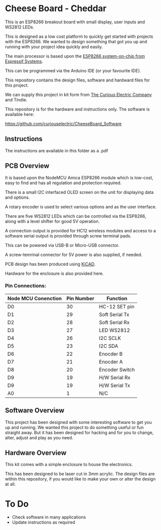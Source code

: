# Cheese Board - Cheddar


This is an ESP8266 breakout board with small display, user inputs and WS2812 LEDs. 

This is designed as a low cost platform to quickly get started with projects with the ESP8266. We wanted to design something that got you up and running with your project idea quickly and easily.

The main processor is based upon the [ESP8266 system-on-chip from Espressif Systems](https://en.wikipedia.org/wiki/ESP8266).

This can be programmed via the Arduino IDE (or your favourite IDE).

This repository contains the design files, software and hardward files for this project.

We can supply this project in kit form from [The Curious Electric Company](https://www.curiouselectric.co.uk/) and Tindie.

This repository is for the hardware and instructions only. The software is available here:

https://github.com/curiouselectric/CheeseBoard_Software

## Instructions

The instructions are available in this folder as a .pdf

## PCB Overview

It is based upon the NodeMCU Amica ESP8266 module which is low-cost, easy to find and has all regulation and protection required.

There is a small I2C interfaced OLED screen on the unit for displaying data and options.

A rotary encoder is used to select various options and as the user interface.

There are five WS2812 LEDs which can be controlled via the ESP8266, along with a level shifter for good 5V operation.

A connection output is provided for HC12 wireless modules and access to a software serial output is provided through screw terminal pads.

This can be powered via USB-B or Micro-USB connector.

A screw-temrinal connector for 5V power is also supplied, if needed.

PCB design has been produced using [KiCAD](http://kicad-pcb.org/).

Hardware for the enclosure is also provided here.


### Pin Connections:

| Node MCU Conenction | Pin Number     |Function          |
|---------------------|----------------|------------------|
| D0                  | 30             | HC-12 SET pin    |
| D1                  | 29             | Soft Serial Tx   |
| D2                  | 28             | Soft Serial Rx   |
| D3                  | 27             | LED WS2812       |
| D4                  | 26             | I2C SCLK         |
| D5                  | 23             | I2C SDA          |
| D6                  | 22             | Enocder B        |
| D7                  | 21             | Enocder A        |
| D8                  | 20             | Encoder Switch   |
| D9                  | 19             | H/W Serial Rx    |
| D9                  | 19             | H/W Serial Tx    |
| A0                  | 1              | N/C              |


## Software Overview

This project has been designed with some interesting software to get you up and running. We wanted this project to do something useful or fun straight away. But it has been designed for hacking and for you to change, alter, adjust and play as you need.

## Hardware Overview

This kit comes with a simple enclosure to house the electronics.

This has been designed to be laser cut in 3mm acrylic. The design files are within this repository, if you would like to make your own or alter the design at all.


# To Do

* Check software in many applications
* Update instructions as required